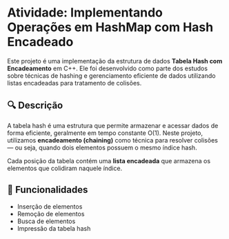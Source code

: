 # Atividade: Implementando Operações em HashMap com Hash Encadeado

Este projeto é uma implementação da estrutura de dados **Tabela Hash com Encadeamento** em C++. Ele foi desenvolvido como parte dos estudos sobre técnicas de hashing e gerenciamento eficiente de dados utilizando listas encadeadas para tratamento de colisões.

## 🔍 Descrição

A tabela hash é uma estrutura que permite armazenar e acessar dados de forma eficiente, geralmente em tempo constante O(1). Neste projeto, utilizamos **encadeamento (chaining)** como técnica para resolver colisões — ou seja, quando dois elementos possuem o mesmo índice hash.

Cada posição da tabela contém uma **lista encadeada** que armazena os elementos que colidiram naquele índice.

## 🧠 Funcionalidades

- Inserção de elementos
- Remoção de elementos
- Busca de elementos
- Impressão da tabela hash
